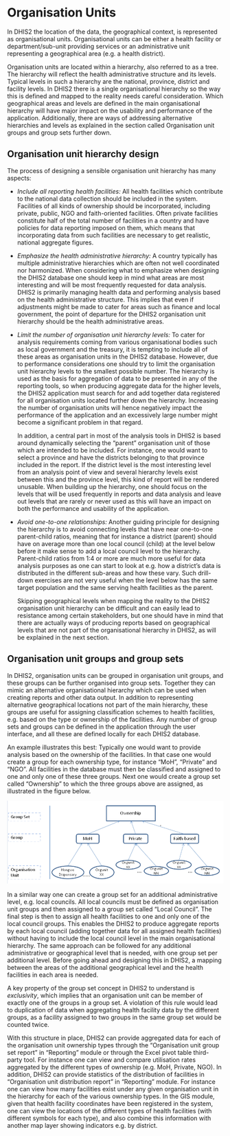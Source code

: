 # Organisation Units

In DHIS2 the location of the data, the geographical context, is
represented as organisational units. Organisational units can be either
a health facility or department/sub-unit providing services or an
administrative unit representing a geographical area (e.g. a health
district).

Organisation units are located within a hierarchy, also referred to as a
tree. The hierarchy will reflect the health administrative structure and
its levels. Typical levels in such a hierarchy are the national,
province, district and facility levels. In DHIS2 there is a single
organisational hierarchy so the way this is defined and mapped to the
reality needs careful consideration. Which geographical areas and levels
are defined in the main organisational hierarchy will have major impact
on the usability and performance of the application. Additionally, there
are ways of addressing alternative hierarchies and levels as explained
in the section called Organisation unit groups and group sets further
down.

## Organisation unit hierarchy design

The process of designing a sensible organisation unit hierarchy has many
aspects:

  - *Include all reporting health facilities:* All health facilities
    which contribute to the national data collection should be included
    in the system. Facilities of all kinds of ownership should be
    incorporated, including private, public, NGO and faith-oriented
    facilities. Often private facilities constitute half of the total
    number of facilities in a country and have policies for data
    reporting imposed on them, which means that incorporating data from
    such facilities are necessary to get realistic, national aggregate
    figures.

  - *Emphasize the health administrative hierarchy:* A country typically
    has multiple administrative hierarchies which are often not well
    coordinated nor harmonized. When considering what to emphasize when
    designing the DHIS2 database one should keep in mind what areas are
    most interesting and will be most frequently requested for data
    analysis. DHIS2 is primarily managing health data and performing
    analysis based on the health administrative structure. This implies
    that even if adjustments might be made to cater for areas such as
    finance and local government, the point of departure for the DHIS2
    organisation unit hierarchy should be the health administrative
    areas.

<!-- end list -->

  - *Limit the number of organisation unit hierarchy levels:* To cater
    for analysis requirements coming from various organisational bodies
    such as local government and the treasury, it is tempting to include
    all of these areas as organisation units in the DHIS2 database.
    However, due to performance considerations one should try to limit
    the organisation unit hierarchy levels to the smallest possible
    number. The hierarchy is used as the basis for aggregation of data
    to be presented in any of the reporting tools, so when producing
    aggregate data for the higher levels, the DHIS2 application must
    search for and add together data registered for all organisation
    units located further down the hierarchy. Increasing the number of
    organisation units will hence negatively impact the performance of
    the application and an excessively large number might become a
    significant problem in that regard.
    
    In addition, a central part in most of the analysis tools in DHIS2
    is based around dynamically selecting the “parent” organisation unit
    of those which are intended to be included. For instance, one would
    want to select a province and have the districts belonging to that
    province included in the report. If the district level is the most
    interesting level from an analysis point of view and several
    hierarchy levels exist between this and the province level, this
    kind of report will be rendered unusable. When building up the
    hierarchy, one should focus on the levels that will be used
    frequently in reports and data analysis and leave out levels that
    are rarely or never used as this will have an impact on both the
    performance and usability of the application.

  - *Avoid one-to-one relationships:* Another guiding principle for
    designing the hierarchy is to avoid connecting levels that have near
    one-to-one parent-child ratios, meaning that for instance a district
    (parent) should have on average more than one local council (child)
    at the level below before it make sense to add a local council level
    to the hierarchy. Parent-child ratios from 1:4 or more are much more
    useful for data analysis purposes as one can start to look at e.g.
    how a district’s data is distributed in the different sub-areas and
    how these vary. Such drill-down exercises are not very useful when
    the level below has the same target population and the same serving
    health facilities as the parent.
    
    Skipping geographical levels when mapping the reality to the DHIS2
    organisation unit hierarchy can be difficult and can easily lead to
    resistance among certain stakeholders, but one should have in mind
    that there are actually ways of producing reports based on
    geographical levels that are not part of the organisational
    hierarchy in DHIS2, as will be explained in the next section.

## Organisation unit groups and group sets

In DHIS2, organisation units can be grouped in organisation unit groups,
and these groups can be further organised into group sets. Together they
can mimic an alternative organisational hierarchy which can be used when
creating reports and other data output. In addition to representing
alternative geographical locations not part of the main hierarchy, these
groups are useful for assigning classification schemes to health
facilities, e.g. based on the type or ownership of the facilities. Any
number of group sets and groups can be defined in the application
through the user interface, and all these are defined locally for each
DHIS2 database.

An example illustrates this best: Typically one would want to provide
analysis based on the ownership of the facilities. In that case one
would create a group for each ownership type, for instance “MoH”,
“Private” and “NGO”. All facilities in the database must then be
classified and assigned to one and only one of these three groups. Next
one would create a group set called “Ownership” to which the three
groups above are assigned, as illustrated in the figure
below.

![](resources/images/implementation_guide/organisation_unit_hiearchy.png)

In a similar way one can create a group set for an additional
administrative level, e.g. local councils. All local councils must be
defined as organisation unit groups and then assigned to a group set
called “Local Council”. The final step is then to assign all health
facilities to one and only one of the local council groups. This enables
the DHIS2 to produce aggregate reports by each local council (adding
together data for all assigned health facilities) without having to
include the local council level in the main organisational hierarchy.
The same approach can be followed for any additional administrative or
geographical level that is needed, with one group set per additional
level. Before going ahead and designing this in DHIS2, a mapping between
the areas of the additional geographical level and the health facilities
in each area is needed.

A key property of the group set concept in DHIS2 to understand is
*exclusivity*, which implies that an organisation unit can be member of
exactly one of the groups in a group set. A violation of this rule would
lead to duplication of data when aggregating health facility data by the
different groups, as a facility assigned to two groups in the same group
set would be counted twice.

With this structure in place, DHIS2 can provide aggregated data for each
of the organisation unit ownership types through the “Organisation unit
group set report” in “Reporting” module or through the Excel pivot table
third-party tool. For instance one can view and compare utilisation
rates aggregated by the different types of ownership (e.g. MoH, Private,
NGO). In addition, DHIS2 can provide statistics of the distribution of
facilities in “Organisation unit distribution report” in “Reporting”
module. For instance one can view how many facilities exist under any
given organisation unit in the hierarchy for each of the various
ownership types. In the GIS module, given that health facility
coordinates have been registered in the system, one can view the
locations of the different types of health facilities (with different
symbols for each type), and also combine this information with another
map layer showing indicators e.g. by district.

